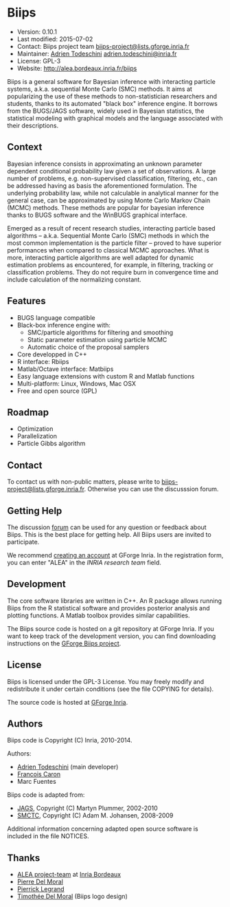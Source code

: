 Biips
=============================================================================

- Version:       0.10.1
- Last modified: 2015-07-02
- Contact:       Biips project team <biips-project@lists.gforge.inria.fr>
- Maintainer:    [Adrien Todeschini](https://sites.google.com/site/adrientodeschini/) <adrien.todeschini@inria.fr>
- License:       GPL-3
- Website:       <http://alea.bordeaux.inria.fr/biips>

 Biips is a general software for Bayesian inference with interacting particle systems, a.k.a. sequential Monte Carlo (SMC) methods.
 It aims at popularizing the use of these methods to non-statistician researchers and students, thanks to its automated "black box" inference engine.
 It borrows from the BUGS/JAGS software, widely used in Bayesian statistics, the statistical modeling with graphical models and the language associated with their descriptions.

Context
-----------------------------------------------------------------------------
Bayesian inference consists in approximating an unknown parameter dependent conditional probability law given a set of observations. A large number of problems, e.g. non-supervised classification, filtering, etc., can be addressed having as basis the aforementioned formulation. The underlying probability law, while not calculable in analytical manner for the general case, can be approximated by using Monte Carlo Markov Chain (MCMC) methods. These methods are popular for bayesian inference thanks to BUGS software and the WinBUGS graphical interface.

Emerged as a result of recent research studies, interacting particle based algorithms – a.k.a. Sequential Monte Carlo (SMC) methods in which the most common implementation is the particle filter – proved to have superior performances when compared to classical MCMC approaches. What is more, interacting particle algorithms are well adapted for dynamic estimation problems as encountered, for example, in filtering, tracking or classification problems. They do not require burn in convergence time and include calculation of the normalizing constant.

Features
-----------------------------------------------------------------------------
- BUGS language compatible
- Black-box inference engine with:
    - SMC/particle algorithms for filtering and smoothing
    - Static parameter estimation using particle MCMC
    - Automatic choice of the proposal samplers
- Core developped in C++
- R interface: Rbiips
- Matlab/Octave interface: Matbiips
- Easy language extensions with custom R and Matlab functions
- Multi-platform: Linux, Windows, Mac OSX
- Free and open source (GPL)

Roadmap
-----------------------------------------------------------------------------
- Optimization
- Parallelization
- Particle Gibbs algorithm

Contact
-----------------------------------------------------------------------------
To contact us with non-public matters, please write to <biips-project@lists.gforge.inria.fr>.
Otherwise you can use the discusssion forum.

Getting Help
-----------------------------------------------------------------------------
The discussion [forum](https://gforge.inria.fr/forum/?group_id=2515) can be used for any question or feedback about Biips.
This is the best place for getting help. All Biips users are invited to participate.

We recommend [creating an account](https://gforge.inria.fr/account/register.php) at GForge Inria.
In the registration form, you can enter "ALEA" in the *INRIA research team* field.

Development
-----------------------------------------------------------------------------
The core software libraries are written in C++.
An R package allows running Biips from the R statistical software and provides posterior analysis and plotting functions.
A Matlab toolbox provides similar capabilities.

The Biips source code is hosted on a git repository at GForge Inria. If you want to keep track of the development version, you can find downloading instructions on the [GForge Biips project](https://gforge.inria.fr/scm/?group_id=2515).

License
-----------------------------------------------------------------------------
Biips is licensed under the GPL-3 License. You may freely modify and redistribute it under certain conditions (see the file COPYING for details).

The source code is hosted at [GForge Inria](https://gforge.inria.fr/projects/biips/).

Authors
-----------------------------------------------------------------------------
Biips code is Copyright (C) Inria, 2010-2014.

Authors:

- [Adrien Todeschini](https://sites.google.com/site/adrientodeschini/) (main developer)
- [Francois Caron](http://www.stats.ox.ac.uk/~caron/)
- Marc Fuentes

Biips code is adapted from:

- [JAGS](http://mcmc-jags.sourceforge.net/), Copyright (C) Martyn Plummer, 2002-2010
- [SMCTC](http://www2.warwick.ac.uk/fac/sci/statistics/staff/academic-research/johansen/smctc/), Copyright (C) Adam M. Johansen, 2008-2009

Additional information concerning adapted open source software
is included in the file NOTICES.

Thanks
-----------------------------------------------------------------------------
- [ALEA project-team](http://alea.bordeaux.inria.fr) at [Inria Bordeaux](http://www.inria.fr/centre/bordeaux)
- [Pierre Del Moral](http://web.maths.unsw.edu.au/~peterdel-moral/)
- [Pierrick Legrand](http://www.sm.u-bordeaux2.fr/~legrand/)
- [Timothée Del Moral](http://rubis3.blogspot.fr/) (Biips logo design)

